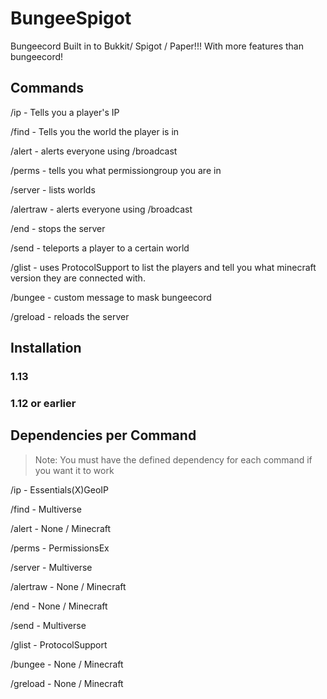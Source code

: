 # BungeeSpigot
Bungeecord Built in to Bukkit/ Spigot / Paper!!! With more features than bungeecord!

## Commands

/ip - Tells you a player's IP

/find - Tells you the world the player is in

/alert - alerts everyone using /broadcast

/perms - tells you what permissiongroup you are in

/server - lists worlds

/alertraw - alerts everyone using /broadcast

/end - stops the server

/send - teleports a player to a certain world

/glist - uses ProtocolSupport to list the players and tell you what minecraft version they are connected with.

/bungee - custom message to mask bungeecord

/greload - reloads the server

## Installation

### 1.13

### 1.12 or earlier

## Dependencies per Command

> Note: You must have the defined dependency for each command if you want it to work

/ip - Essentials(X)GeoIP

/find - Multiverse

/alert - None / Minecraft

/perms - PermissionsEx

/server - Multiverse

/alertraw - None / Minecraft

/end - None / Minecraft

/send - Multiverse

/glist - ProtocolSupport

/bungee - None / Minecraft

/greload - None / Minecraft
